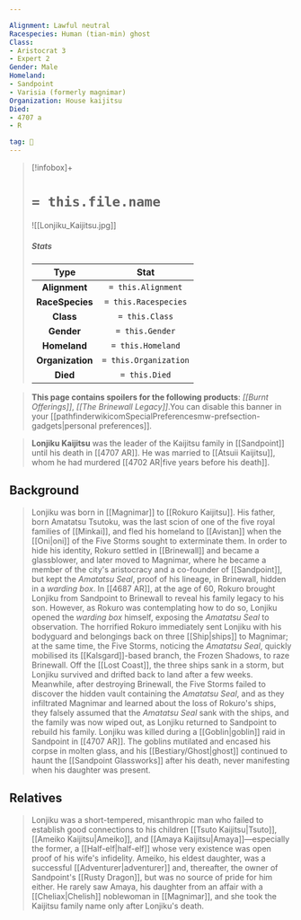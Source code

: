 ```yaml
---

Alignment: Lawful neutral
Racespecies: Human (tian-min) ghost
Class:
- Aristocrat 3
- Expert 2
Gender: Male
Homeland:
- Sandpoint
- Varisia (formerly magnimar)
Organization: House kaijitsu
Died:
- 4707 a
- R

tag: 👤️
---
```


> [!infobox]+
> #  `= this.file.name`
> ![[Lonjiku_Kaijitsu.jpg]]
> ##### Stats
> Type | Stat |
> :---: |:---:|
> **Alignment** | `= this.Alignment` |
> **RaceSpecies** | `= this.Racespecies` |
> **Class** | `= this.Class` |
> **Gender** | `= this.Gender` |
> **Homeland** | `= this.Homeland` |
> **Organization** | `= this.Organization` |
> **Died** | `= this.Died` |



> **This page contains spoilers for the following products**: *[[Burnt Offerings]]*, *[[The Brinewall Legacy]]*.You can disable this banner in your [[pathfinderwikicomSpecialPreferencesmw-prefsection-gadgets|personal preferences]].


> **Lonjiku Kaijitsu** was the leader of the Kaijitsu family in [[Sandpoint]] until his death in [[4707 AR]]. He was married to [[Atsuii Kaijitsu]], whom he had murdered [[4702 AR|five years before his death]].


## Background

> Lonjiku was born in [[Magnimar]] to [[Rokuro Kaijitsu]]. His father, born Amatatsu Tsutoku, was the last scion of one of the five royal families of [[Minkai]], and fled his homeland to [[Avistan]] when the [[Oni|oni]] of the Five Storms sought to exterminate them. In order to hide his identity, Rokuro settled in [[Brinewall]] and became a glassblower, and later moved to Magnimar, where he became a member of the city's aristocracy and a co-founder of [[Sandpoint]], but kept the *Amatatsu Seal*, proof of his lineage, in Brinewall, hidden in a *warding box*.
> In [[4687 AR]], at the age of 60, Rokuro brought Lonjiku from Sandpoint to Brinewall to reveal his family legacy to his son. However, as Rokuro was contemplating how to do so, Lonjiku opened the *warding box* himself, exposing the *Amatatsu Seal* to observation. The horrified Rokuro immediately sent Lonjiku with his bodyguard and belongings back on three [[Ship|ships]] to Magnimar; at the same time, the Five Storms, noticing the *Amatatsu Seal*, quickly mobilised its [[Kalsgard]]-based branch, the Frozen Shadows, to raze Brinewall. Off the [[Lost Coast]], the three ships sank in a storm, but Lonjiku survived and drifted back to land after a few weeks. Meanwhile, after destroying Brinewall, the Five Storms failed to discover the hidden vault containing the *Amatatsu Seal*, and as they infiltrated Magnimar and learned about the loss of Rokuro's ships, they falsely assumed that the *Amatatsu Seal* sank with the ships, and the family was now wiped out, as Lonjiku returned to Sandpoint to rebuild his family.
> Lonjiku was killed during a [[Goblin|goblin]] raid in Sandpoint in [[4707 AR]]. The goblins mutilated and encased his corpse in molten glass, and his [[Bestiary/Ghost|ghost]] continued to haunt the [[Sandpoint Glassworks]] after his death, never manifesting when his daughter was present.


## Relatives

> Lonjiku was a short-tempered, misanthropic man who failed to establish good connections to his children [[Tsuto Kaijitsu|Tsuto]], [[Ameiko Kaijitsu|Ameiko]], and [[Amaya Kaijitsu|Amaya]]—especially the former, a [[Half-elf|half-elf]] whose very existence was open proof of his wife's infidelity. Ameiko, his eldest daughter, was a successful [[Adventurer|adventurer]] and, thereafter, the owner of Sandpoint's [[Rusty Dragon]], but was no source of pride for him either. He rarely saw Amaya, his daughter from an affair with a [[Cheliax|Chelish]] noblewoman in [[Magnimar]], and she took the Kaijitsu family name only after Lonjiku's death.







